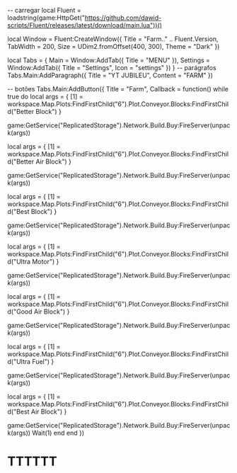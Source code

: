 -- carregar
local Fluent = loadstring(game:HttpGet("https://github.com/dawid-scripts/Fluent/releases/latest/download/main.lua"))()

local Window = Fluent:CreateWindow({
    Title = "Farm.." .. Fluent.Version,
    TabWidth = 200, Size = UDim2.fromOffset(400, 300), Theme = "Dark"
})

local Tabs = {
    Main = Window:AddTab({ Title = "MENU" }),
    Settings = Window:AddTab({ Title = "Settings", Icon = "settings" })
}
-- parágrafos
Tabs.Main:AddParagraph({ Title = "YT JUBILEU", Content = "FARM" })

-- botões
Tabs.Main:AddButton({ Title = "Farm", Callback = function() 
while true do
local args = {
    [1] = workspace.Map.Plots:FindFirstChild("6").Plot.Conveyor.Blocks:FindFirstChild("Better Block")
}

game:GetService("ReplicatedStorage").Network.Build.Buy:FireServer(unpack(args))


local args = {
    [1] = workspace.Map.Plots:FindFirstChild("6").Plot.Conveyor.Blocks:FindFirstChild("Better Air Block")
}

game:GetService("ReplicatedStorage").Network.Build.Buy:FireServer(unpack(args))

local args = {
    [1] = workspace.Map.Plots:FindFirstChild("6").Plot.Conveyor.Blocks:FindFirstChild("Best Block")
}

game:GetService("ReplicatedStorage").Network.Build.Buy:FireServer(unpack(args))

local args = {
    [1] = workspace.Map.Plots:FindFirstChild("6").Plot.Conveyor.Blocks:FindFirstChild("Ultra Motor")
}

game:GetService("ReplicatedStorage").Network.Build.Buy:FireServer(unpack(args))

local args = {
    [1] = workspace.Map.Plots:FindFirstChild("6").Plot.Conveyor.Blocks:FindFirstChild("Good Air Block")
}

game:GetService("ReplicatedStorage").Network.Build.Buy:FireServer(unpack(args))

local args = {
    [1] = workspace.Map.Plots:FindFirstChild("6").Plot.Conveyor.Blocks:FindFirstChild("Ultra Fuel")
}

game:GetService("ReplicatedStorage").Network.Build.Buy:FireServer(unpack(args))

local args = {
    [1] = workspace.Map.Plots:FindFirstChild("6").Plot.Conveyor.Blocks:FindFirstChild("Best Air Block")
}

game:GetService("ReplicatedStorage").Network.Build.Buy:FireServer(unpack(args))
Wait(1)
end
end })

# TTTTTT
